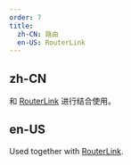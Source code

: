 ```yaml
---
order: 7
title:
  zh-CN: 路由
  en-US: RouterLink
---
```


## zh-CN

和 [RouterLink](https://angular.io/api/router/RouterLink) 进行结合使用。

## en-US

Used together with [RouterLink](https://angular.io/api/router/RouterLink).
